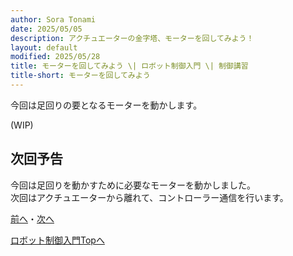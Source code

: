 ```yaml
---
author: Sora Tonami
date: 2025/05/05
description: アクチュエーターの金字塔、モーターを回してみよう！
layout: default
modified: 2025/05/28
title: モーターを回してみよう \| ロボット制御入門 \| 制御講習
title-short: モーターを回してみよう
---
```


今回は足回りの要となるモーターを動かします。

(WIP)

## 次回予告

今回は足回りを動かすために必要なモーターを動かしました。\
次回はアクチュエーターから離れて、コントローラー通信を行います。

[前へ](5)・[次へ](7)

[ロボット制御入門Topへ](..#%E3%83%AD%E3%83%9C%E3%83%83%E3%83%88%E5%88%B6%E5%BE%A1%E5%85%A5%E9%96%80)

